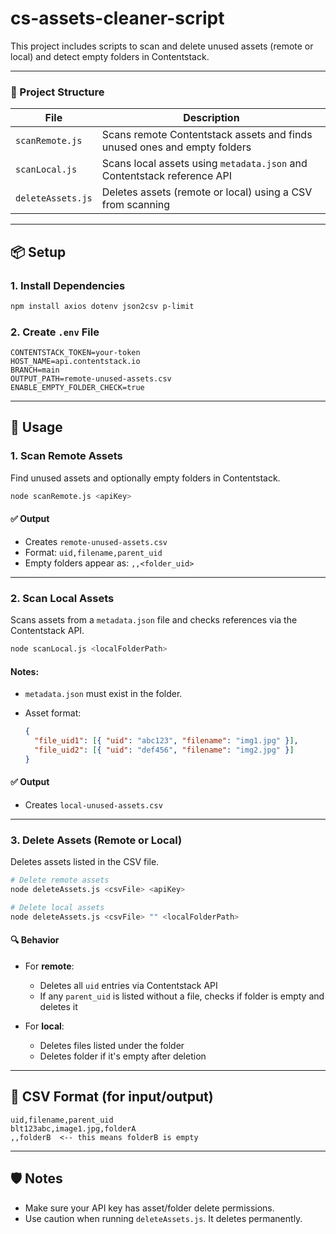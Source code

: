 # cs-assets-cleaner-script
This project includes scripts to scan and delete unused assets (remote or local) and detect empty folders in Contentstack.

---

### 📁 Project Structure

| File              | Description                                                              |
| ----------------- | ------------------------------------------------------------------------ |
| `scanRemote.js`   | Scans remote Contentstack assets and finds unused ones and empty folders |
| `scanLocal.js`    | Scans local assets using `metadata.json` and Contentstack reference API  |
| `deleteAssets.js` | Deletes assets (remote or local) using a CSV from scanning               |

---

## 📦 Setup

### 1. Install Dependencies

```bash
npm install axios dotenv json2csv p-limit
```

### 2. Create `.env` File

```env
CONTENTSTACK_TOKEN=your-token
HOST_NAME=api.contentstack.io
BRANCH=main
OUTPUT_PATH=remote-unused-assets.csv
ENABLE_EMPTY_FOLDER_CHECK=true
```

---

## 🚀 Usage

### 1. Scan Remote Assets

Find unused assets and optionally empty folders in Contentstack.

```bash
node scanRemote.js <apiKey>
```

#### ✅ Output

* Creates `remote-unused-assets.csv`
* Format: `uid,filename,parent_uid`
* Empty folders appear as: `,,<folder_uid>`

---

### 2. Scan Local Assets

Scans assets from a `metadata.json` file and checks references via the Contentstack API.

```bash
node scanLocal.js <localFolderPath>
```

#### Notes:

* `metadata.json` must exist in the folder.
* Asset format:

  ```json
  {
    "file_uid1": [{ "uid": "abc123", "filename": "img1.jpg" }],
    "file_uid2": [{ "uid": "def456", "filename": "img2.jpg" }]
  }
  ```

#### ✅ Output

* Creates `local-unused-assets.csv`

---

### 3. Delete Assets (Remote or Local)

Deletes assets listed in the CSV file.

```bash
# Delete remote assets
node deleteAssets.js <csvFile> <apiKey>

# Delete local assets
node deleteAssets.js <csvFile> "" <localFolderPath>
```

#### 🔍 Behavior

* For **remote**:

  * Deletes all `uid` entries via Contentstack API
  * If any `parent_uid` is listed without a file, checks if folder is empty and deletes it
* For **local**:

  * Deletes files listed under the folder
  * Deletes folder if it's empty after deletion

---

## 📌 CSV Format (for input/output)

```csv
uid,filename,parent_uid
blt123abc,image1.jpg,folderA
,,folderB  <-- this means folderB is empty
```

---

## 🛡️ Notes

* Make sure your API key has asset/folder delete permissions.
* Use caution when running `deleteAssets.js`. It deletes permanently.


